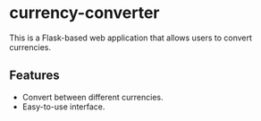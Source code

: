 # currency-converter
This is a Flask-based web application that allows users to convert currencies.


## Features

- Convert between different currencies.
- Easy-to-use interface.
